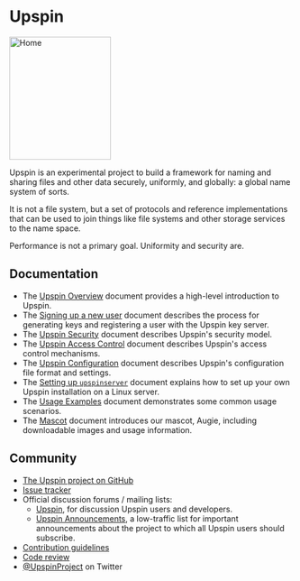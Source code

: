 # Upspin

<img src="/images/augie.jpg" width="180" height="218" alt="Home"/>


Upspin is an experimental project to build a framework for naming
and sharing files and other data securely, uniformly, and globally:
a global name system of sorts.

It is not a file system, but a set of protocols and reference
implementations that can be used to join things like file systems
and other storage services to the name space.

Performance is not a primary goal. Uniformity and security are.

## Documentation

- The [Upspin Overview](/doc/overview.md) document provides a high-level
  introduction to Upspin.
- The [Signing up a new user](/doc/signup.md) document describes the process for
  generating keys and registering a user with the Upspin key server.
- The [Upspin Security](/doc/security.md) document describes Upspin's security
  model.
- The [Upspin Access Control](/doc/access_control.md) document describes
  Upspin's access control mechanisms.
- The [Upspin Configuration](/doc/config.md) document describes Upspin's
  configuration file format and settings.
- The [Setting up `upspinserver`](/doc/server_setup.md) document explains how
  to set up your own Upspin installation on a Linux server.
- The [Usage Examples](/doc/usage_examples.md) document demonstrates some
  common usage scenarios.
- The [Mascot](/doc/mascot.md) document introduces our mascot, Augie,
  including downloadable images and usage information.

## Community

- [The Upspin project on GitHub](https://github.com/upspin/upspin)
- [Issue tracker](https://github.com/upspin/upspin/issues)
- Official discussion forums / mailing lists:
  - [Upspin](https://groups.google.com/forum/#!forum/upspin),
    for discussion Upspin users and developers.
  - [Upspin Announcements](https://groups.google.com/forum/#!forum/upspin-announce),
    a low-traffic list for important announcements about the project to which
    all Upspin users should subscribe.
- [Contribution guidelines](https://github.com/upspin/upspin/blob/master/CONTRIBUTING.md)
- [Code review](https://upspin-review.googlesource.com)
- [@UpspinProject](https://twitter.com/UpspinProject) on Twitter
